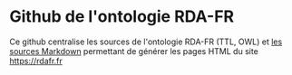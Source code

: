 # Github de l'ontologie RDA-FR

Ce github centralise les sources de l'ontologie RDA-FR (TTL, OWL) et [les sources Markdown](./siteweb/) permettant de générer les pages HTML du site https://rdafr.fr


